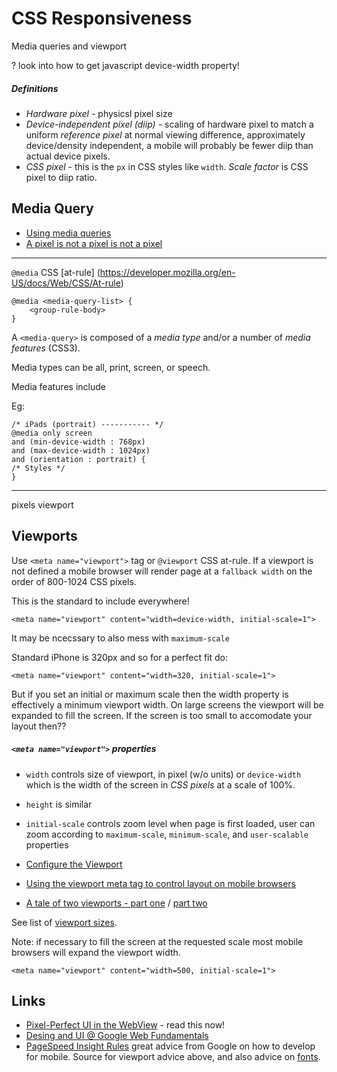 # CSS Responsiveness

Media queries and viewport

? look into how to get javascript device-width property!

##### Definitions

* _Hardware pixel_ - physicsl pixel size
* _Device-independent pixel (diip)_ - scaling of hardware pixel to match a uniform _reference pixel_ at normal viewing difference, approximately device/density independent, a mobile will probably be fewer diip than actual device pixels.
* _CSS pixel_ - this is the `px` in CSS styles like `width`. _Scale factor_ is CSS pixel to diip ratio.

## Media Query

* [Using media queries](https://developer.mozilla.org/en-US/docs/Web/CSS/Media_Queries/Using_media_queries)
* [A pixel is not a pixel is not a pixel](http://www.quirksmode.org/blog/archives/2010/04/a_pixel_is_not.html)

---

`@media` CSS [at-rule]
(https://developer.mozilla.org/en-US/docs/Web/CSS/At-rule)

    @media <media-query-list> {
        <group-rule-body>
    }

A `<media-query>` is composed of a _media type_ and/or a number of _media features_ (CSS3).

Media types can be all, print, screen, or speech.

Media features include

Eg:

    /* iPads (portrait) ----------- */
    @media only screen 
    and (min-device-width : 768px) 
    and (max-device-width : 1024px) 
    and (orientation : portrait) {
    /* Styles */
    }

----

pixels
viewport

## Viewports

Use `<meta name="viewport">` tag or `@viewport` CSS at-rule. If a viewport is not defined a mobile browser will render page at a `fallback width` on the order of 800-1024 CSS pixels.

This is the standard to include everywhere!

    <meta name="viewport" content="width=device-width, initial-scale=1">

It may be ncecssary to also mess with `maximum-scale`

Standard iPhone is 320px and so for a perfect fit do:

    <meta name="viewport" content="width=320, initial-scale=1">

But if you set an initial or maximum scale then the width property is effectively a minimum viewport width. On large screens the viewport will be expanded to fill the screen. If the screen is too small to accomodate your layout then??

##### `<meta name="viewport">` properties

* `width` controls size of viewport, in pixel (w/o units) or `device-width` which is the width of the screen in _CSS pixels_ at a scale of 100%.
* `height` is similar

* `initial-scale` controls zoom level when page is first loaded, user can zoom according to `maximum-scale`, `minimum-scale`, and `user-scalable` properties

* [Configure the Viewport](https://developers.google.com/speed/docs/insights/ConfigureViewport)
* [Using the viewport meta tag to control layout on mobile browsers](https://developer.mozilla.org/en-US/docs/Mozilla/Mobile/Viewport_meta_tag)
* [A tale of two viewports - part one](http://www.quirksmode.org/mobile/viewports.html) / [part two](http://www.quirksmode.org/mobile/viewports2.html)

See list of [viewport sizes](http://viewportsizes.com/).

Note: if necessary to fill the screen at the requested scale most mobile browsers will expand the viewport width.

    <meta name="viewport" content="width=500, initial-scale=1">
    
## Links

* [Pixel-Perfect UI in the WebView](https://developer.chrome.com/multidevice/webview/pixelperfect) - read this now!
* [Desing and UI @ Google Web Fundamentals](https://developers.google.com/web/fundamentals/design-and-ui/)
* [PageSpeed Insight Rules](https://developers.google.com/speed/docs/insights/rules) great advice from Google on how to develop for mobile. Source for viewport advice above, and also advice on [fonts](https://developers.google.com/speed/docs/insights/rules).


